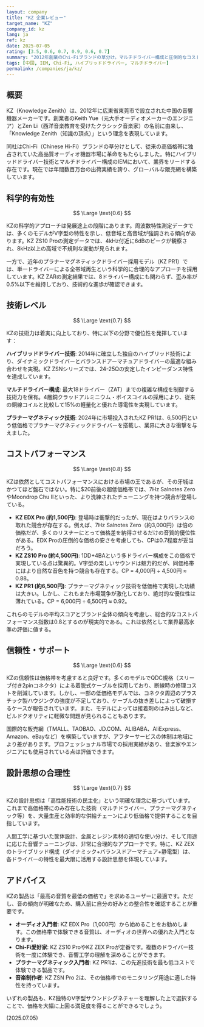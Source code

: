 ```yaml
---
layout: company
title: "KZ 企業レビュー"
target_name: "KZ"
company_id: kz
lang: ja
ref: kz
date: 2025-07-05
rating: [3.5, 0.6, 0.7, 0.9, 0.6, 0.7]
summary: "2012年創業のChi-Fiブランドの草分け。マルチドライバー構成と圧倒的なコストパフォーマンスで、エントリー〜ミドルクラスの市場を席巻。年間数百万台の出荷実績を誇り、KZ ZSTは「2分に1台売れる」という記録を樹立したとも言われる。プロ仕様から一般消費者まで幅広いラインナップを展開し、中華製品の品質革命を象徴する存在として高い評価を得ています。"
tags: [中国, IEM, Chi-Fi, ハイブリッドドライバー, マルチドライバー]
permalink: /companies/ja/kz/
---
```


## 概要

KZ（Knowledge Zenith）は、2012年に広東省東莞市で設立された中国の音響機器メーカーです。創業者のKeith Yue（元大手オーディオメーカーのエンジニア）とZen Li（西洋音楽教育を受けたクラシック音楽家）の名前に由来し、「Knowledge Zenith（知識の頂点）」という理念を表現しています。

同社はChi-Fi（Chinese Hi-Fi）ブランドの草分けとして、従来の高価格帯に独占されていた高品質オーディオ機器市場に革命をもたらしました。特にハイブリッドドライバー技術とマルチドライバー構成のIEMにおいて、業界をリードする存在です。現在では年間数百万台の出荷実績を誇り、グローバルな販売網を構築しています。

## 科学的有効性

$$ \Large \text{0.6} $$

KZの科学的アプローチは発展途上の段階にあります。周波数特性測定データでは、多くのモデルがV字型の特性を示し、低音域と高音域が強調される傾向があります。KZ ZS10 Proの測定データでは、4kHz付近に6dBのピークが観察され、8kHz以上の高域で不規則な変動が見られます。

一方で、近年のプラナーマグネティックドライバー採用モデル（KZ PR1）では、単一ドライバーによる全帯域再生という科学的に合理的なアプローチを採用しています。KZ ZARの測定結果では、8ドライバー構成にも関わらず、歪み率が0.5%以下を維持しており、技術的な進歩が確認できます。

## 技術レベル

$$ \Large \text{0.7} $$

KZの技術力は着実に向上しており、特に以下の分野で優位性を発揮しています：

**ハイブリッドドライバー技術**: 2014年に確立した独自のハイブリッド技術により、ダイナミックドライバーとバランスドアーマチュアドライバーの最適な組み合わせを実現。KZ ZSNシリーズでは、24-25Ωの安定したインピーダンス特性を達成しています。

**マルチドライバー構成**: 最大18ドライバー（ZAT）までの複雑な構成を制御する技術力を保有。4層銅クラッドアルミニウム・ボイスコイルの採用により、従来の銅線コイルと比較して15%の軽量化と優れた導電性を実現しています。

**プラナーマグネティック技術**: 2024年に市場投入されたKZ PR1は、6,500円という低価格でプラナーマグネティックドライバーを搭載し、業界に大きな衝撃を与えました。

## コストパフォーマンス

$$ \Large \text{0.8} $$

KZは依然としてコストパフォーマンスにおける市場の王であるが、その牙城はかつてほど盤石ではない。特に$20前後の超低価格帯では、7Hz Salnotes ZeroやMoondrop Chu IIといった、より洗練されたチューニングを持つ競合が登場している。

- **KZ EDX Pro (約1,500円)**: 登場時は衝撃的だったが、現在はよりバランスの取れた競合が存在する。例えば、7Hz Salnotes Zero（約3,000円）は倍の価格だが、多くのリスナーにとって価格差を納得させるだけの音質的優位性がある。EDX Proの圧倒的な価格の安さを考慮しても、CPは0.7程度が妥当だろう。
- **KZ ZS10 Pro (約4,500円)**: 1DD+4BAという多ドライバー構成をこの価格で実現している点は驚異的。V字型の楽しいサウンドは魅力的だが、同価格帯にはより自然な音色を持つ競合も存在する。CP = 4,000円 ÷ 4,500円 ≈ 0.88。
- **KZ PR1 (約6,500円)**: プラナーマグネティック技術を低価格で実現した功績は大きい。しかし、これもまた市場競争が激化しており、絶対的な優位性は薄れている。CP = 6,000円 ÷ 6,500円 ≈ 0.92。

これらのモデルの平均スコアとブランド全体の傾向を考慮し、総合的なコストパフォーマンス指数は0.8とするのが現実的である。これは依然として業界最高水準の評価に値する。

## 信頼性・サポート

$$ \Large \text{0.6} $$

KZの信頼性は価格帯を考慮すると良好です。多くのモデルでQDC規格（スリーブ付き2pinコネクタ）による着脱式ケーブルを採用しており、断線時の修理コストを削減しています。しかし、一部の低価格モデルでは、コネクタ周辺のプラスチック製ハウジングの強度が不足しており、ケーブルの抜き差しによって破損するケースが報告されています。また、モデルによっては接着剤のはみ出しなど、ビルドクオリティに軽微な問題が見られることもあります。

国際的な販売網（TMALL、TAOBAO、JD.COM、ALIBABA、AliExpress、Amazon、eBayなど）を構築していますが、アフターサービスの体制は地域により差があります。プロフェッショナル市場での採用実績があり、音楽家やエンジニアにも使用されている点は評価できます。

## 設計思想の合理性

$$ \Large \text{0.7} $$

KZの設計思想は「高性能技術の民主化」という明確な理念に基づいています。これまで高価格帯にのみ存在した技術（マルチドライバー、プラナーマグネティック等）を、大量生産と効率的な供給チェーンにより低価格で提供することを目指しています。

人間工学に基づいた筐体設計、金属とレジン素材の適切な使い分け、そして用途に応じた音響チューニングは、非常に合理的なアプローチです。特に、KZ ZEXのトライブリッド構成（ダイナミック+バランスドアーマチュア+静電型）は、各ドライバーの特性を最大限に活用する設計思想を体現しています。

## アドバイス

KZの製品は「最高の音質を最低の価格で」を求めるユーザーに最適です。ただし、音の傾向が明確なため、購入前に自分の好みとの整合性を確認することが重要です。

- **オーディオ入門者**: KZ EDX Pro（1,000円）から始めることをお勧めします。この価格帯で体験できる音質は、オーディオの世界への優れた入門となります。
- **Chi-Fi愛好家**: KZ ZS10 ProやKZ ZEX Proが定番です。複数のドライバー技術を一度に体験でき、音響工学の理解を深めることができます。
- **プラナーマグネティック入門者**: KZ PR1は、この先進技術を最も低コストで体験できる製品です。
- **音楽制作者**: KZ ZSN Pro 2は、その価格帯でのモニタリング用途に適した特性を持っています。

いずれの製品も、KZ独特のV字型サウンドシグネチャーを理解した上で選択することで、価格を大幅に上回る満足度を得ることができるでしょう。

(2025.07.05)
